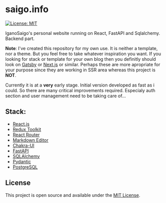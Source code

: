# saigo.info

[![License: MIT](https://img.shields.io/badge/License-MIT-blue.svg)](https://opensource.org/licenses/MIT)

IganoSaigo's personal website running on React, FastAPI and Sqlalchemy. Backend part.

**Note**: I've created this repository for my own use. It is neither a template, nor a theme. But you feel free to take whatever inspiration you want. If you looking for stack or template for your own blog then you definitly should look on [Gatsby](https://www.gatsbyjs.com) or [Next.js](https://nextjs.org) or similar. Perhaps these are more apropriate for your purpose since they are working in SSR area whereas this project is **NOT**.

Currently it is at a **very** early stage. Initial version developed as fast as i could. So there are many critical improvements required. Especialy auth section and user management need to be taking care of...

## Stack:

- [React.js](https://reactjs.org)
- [Redux Toolkit](https://redux-toolkit.js.org)
- [React Router](https://reactrouter.com)
- [Markdown Editor](https://github.com/RIP21/react-simplemde-editor)
- [Chakra-UI](https://chakra-ui.com)
- [FastAPI](https://fastapi.tiangolo.com)
- [SQLAlchemy](https://www.sqlalchemy.org)
- [Pydantic](https://github.com/pydantic/pydantic)
- [PostgreSQL](https://www.postgresql.org)

## License

This project is open source and available under the [MIT License](LICENSE).
